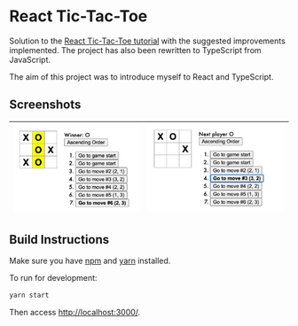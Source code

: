 # React Tic-Tac-Toe

Solution to the [React Tic-Tac-Toe tutorial](https://reactjs.org/tutorial/tutorial.html) with the suggested improvements implemented. The project has also been rewritten to TypeScript from JavaScript.

The aim of this project was to introduce myself to React and TypeScript.

## Screenshots

| ![Game Win](docs/img/win.png) | ![Game Undo](docs/img/undo.png) |
|-------------------------------|---------------------------------|

## Build Instructions

Make sure you have [npm](https://www.npmjs.com/) and [yarn](https://www.npmjs.com/package/yarn) installed.

To run for development:

```bash
yarn start
```

Then access [http://localhost:3000/](http://localhost:3000/).
